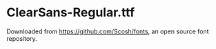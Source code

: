 # ClearSans-Regular.ttf
Downloaded from https://github.com/Scosh/fonts, an open source font repository.

